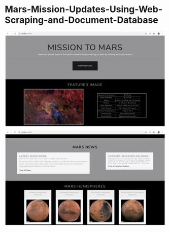 # Mars-Mission-Updates-Using-Web-Scraping-and-Document-Database

![Top Image](final%20result%20images/1%20-%20top%20of%20page.png)
![Bottom Image](final%20result%20images/2%20-%20bottom%20of%20page.png)

